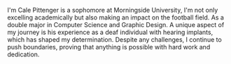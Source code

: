 I'm Cale Pittenger is a sophomore at Morningside University, I'm not only excelling academically but also making an impact on the football field. As a double major in Computer Science and Graphic Design. A unique aspect of my journey is his experience as a deaf individual with hearing implants, which has shaped my determination. Despite any challenges, I continue to push boundaries, proving that anything is possible with hard work and dedication.
